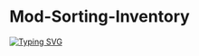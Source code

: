 # Mod-Sorting-Inventory
<a href="https://git.io/typing-svg"><img src="https://readme-typing-svg.herokuapp.com?font=Fira+Code&size=30&pause=1000&random=false&width=435&lines=This+mod+is+still+in+beta+if+you+see+a+bug+please+let+me+know" alt="Typing SVG" /></a>
